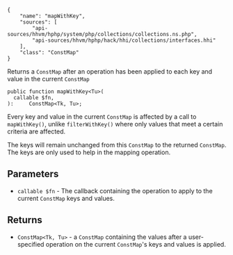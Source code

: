 ``` yamlmeta
{
    "name": "mapWithKey",
    "sources": [
        "api-sources/hhvm/hphp/system/php/collections/collections.ns.php",
        "api-sources/hhvm/hphp/hack/hhi/collections/interfaces.hhi"
    ],
    "class": "ConstMap"
}
```




Returns a ` ConstMap ` after an operation has been applied to each key and
value in the current `` ConstMap ``




``` Hack
public function mapWithKey<Tu>(
  callable $fn,
):     ConstMap<Tk, Tu>;
```




Every key and value in the current ` ConstMap ` is affected by a call to
`` mapWithKey() ``, unlike ``` filterWithKey() ``` where only values that meet a
certain criteria are affected.




The keys will remain unchanged from this ` ConstMap ` to the returned
`` ConstMap ``. The keys are only used to help in the mapping operation.




## Parameters




+ ` callable $fn ` - The callback containing the operation to apply to the current
  `` ConstMap `` keys and values.




## Returns




* ` ConstMap<Tk, Tu> ` - a `` ConstMap `` containing the values after a user-specified
  operation on the current ``` ConstMap ```'s keys and values is applied.
<!-- HHAPIDOC -->
